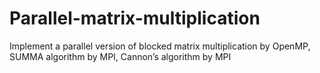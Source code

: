 # Parallel-matrix-multiplication
Implement a parallel version of blocked matrix multiplication by OpenMP,  SUMMA algorithm by MPI,  Cannon’s algorithm by MPI
